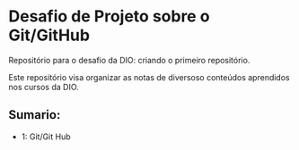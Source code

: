 # Desafio de Projeto sobre o Git/GitHub
Repositório para o desafio da DIO: criando o primeiro repositório.

Este repositório visa organizar as notas de diversoso conteúdos aprendidos nos cursos da DIO.



## Sumario:
- 1: Git/Git Hub
